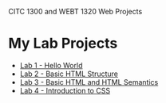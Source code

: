 CITC 1300 and WEBT 1320 Web Projects

<h1>My Lab Projects</h1>
<ul>
<li><a href="Hello_World/index.html" target="_blank"> Lab 1 - Hello World</a></li> 

<li><a href="Lab2/index.html" target="_blank"> Lab 2 - Basic HTML Structure </a></li>

<li><a href="Lab3/index.html" target="_blank"> Lab 3 - Basic HTML and HTML Semantics</a></li>

<li><a href="Lab4/index.html" target="_blank"> Lab 4 - Introduction to CSS</a></li>


</ul>
<h1>
